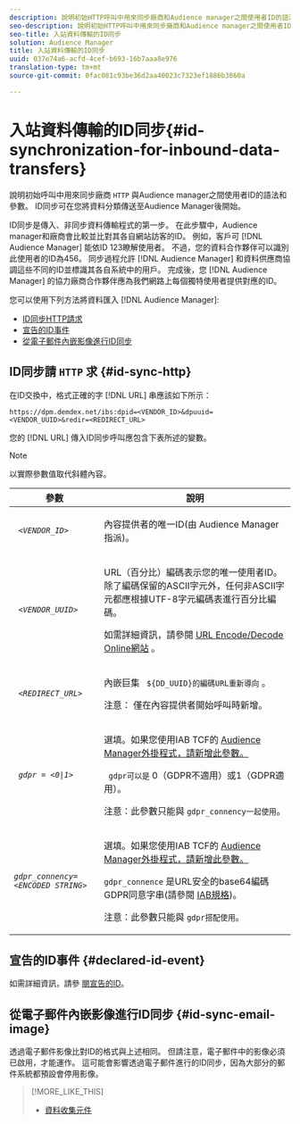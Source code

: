 ```yaml
---
description: 說明初始HTTP呼叫中用來同步廠商和Audience manager之間使用者ID的語法和參數。 ID同步可在您將資料分類傳送至Audience Manager後開始。
seo-description: 說明初始HTTP呼叫中用來同步廠商和Audience manager之間使用者ID的語法和參數。 ID同步可在您將資料分類傳送至Audience Manager後開始。
seo-title: 入站資料傳輸的ID同步
solution: Audience Manager
title: 入站資料傳輸的ID同步
uuid: 037e74a6-acfd-4cef-b693-16b7aaa8e976
translation-type: tm+mt
source-git-commit: 0fac081c93be36d2aa40023c7323ef1886b3860a

---
```



# 入站資料傳輸的ID同步{#id-synchronization-for-inbound-data-transfers}

說明初始呼叫中用來同步廠商 `HTTP` 與Audience manager之間使用者ID的語法和參數。 ID同步可在您將資料分類傳送至Audience Manager後開始。

<!-- c_id_sync_in.xml -->

ID同步是傳入、非同步資料傳輸程式的第一步。 在此步驟中，Audience manager和廠商會比較並比對其各自網站訪客的ID。 例如，客戶可 [!DNL Audience Manager] 能依ID 123瞭解使用者。 不過，您的資料合作夥伴可以識別此使用者的ID為456。 同步過程允許 [!DNL Audience Manager] 和資料供應商協調這些不同的ID並標識其各自系統中的用戶。 完成後，您 [!DNL Audience Manager] 的協力廠商合作夥伴應為我們網路上每個獨特使用者提供對應的ID。

您可以使用下列方法將資料匯入 [!DNL Audience Manager]:

* [ID同步HTTP請求](../../../integration/sending-audience-data/batch-data-transfer-explained/id-sync-http.md#id-sync-http)
* [宣告的ID事件](../../../integration/sending-audience-data/batch-data-transfer-explained/id-sync-http.md#declared-id-event)
* [從電子郵件內嵌影像進行ID同步](../../../integration/sending-audience-data/batch-data-transfer-explained/id-sync-http.md#id-sync-email-image)

## ID同步請 `HTTP` 求 {#id-sync-http}

在ID交換中，格式正確的字 [!DNL URL] 串應該如下所示：

```
https://dpm.demdex.net/ibs:dpid=<VENDOR_ID>&dpuuid=<VENDOR_UUID>&redir=<REDIRECT_URL>
```

您的 [!DNL URL] 傳入ID同步呼叫應包含下表所述的變數。

>[!NOTE]
>
>以實際參數值取代斜體內容。

<table id="table_EB9F4246E2A34ABB8ED06EA458EB186F"> 
 <thead> 
  <tr> 
   <th colname="col1" class="entry"> 參數 </th> 
   <th colname="col2" class="entry"> 說明 </th> 
  </tr> 
 </thead>
 <tbody> 
  <tr> 
   <td colname="col1"> <code> <i>&lt;VENDOR_ID&gt;</i></code> </td> 
   <td colname="col2"> <p>內容提供者的唯一ID(由 <span class="keyword"> Audience Manager指派</span>)。 </p> </td> 
  </tr> 
  <tr> 
   <td colname="col1"> <code> <i>&lt;VENDOR_UUID&gt;</i></code> </td> 
   <td colname="col2"> <p>URL（百分比）編碼表示您的唯一使用者ID。 除了編碼保留的ASCII字元外，任何非ASCII字元都應根據UTF-8字元編碼表進行百分比編碼。 </p> <p>如需詳細資訊，請參閱 <a href="https://www.url-encode-decode.com" format="http" scope="external"> URL Encode/Decode Online網站</a> 。 </p> </td> 
  </tr> 
  <tr> 
   <td colname="col1"> <code> <i>&lt;REDIRECT_URL&gt;</i></code> </td> 
   <td colname="col2"> <p>內嵌巨集 <code> ${DD_UUID}的編碼URL重新導向</code> 。 </p> <p>注意： 僅在內容提供者開始呼叫時新增。 </p> </td> 
  </tr> 
  <tr> 
   <td colname="col1"> <code> <i>gdpr = &lt;0|1&gt;</i></code> </td> 
   <td colname="col2"> <p>選填。如果您使用IAB TCF的 <a href="../../../overview/aam-gdpr/aam-iab-plugin.md">Audience Manager外掛程式，請新增此參數。</a></p> <p><code> gdpr可以是</code> 0（GDPR不適用）或1（GDPR適用）。 </p> <p> <b></b> 注意：此參數只能與 <code>gdpr_connency一起使用</code>。</p></td> 
  </tr> 
  <tr> 
   <td colname="col1"> <code><i>gdpr_connency=&lt;ENCODED STRING&gt;</i></code> </td> 
   <td colname="col2"> <p>選填。如果您使用IAB TCF的 <a href="../../../overview/aam-gdpr/aam-iab-plugin.md">Audience Manager外掛程式，請新增此參數。</a></p> <p><code>gdpr_connence</code> 是URL安全的base64編碼GDPR同意字串(請參閱 <a href="https://github.com/InteractiveAdvertisingBureau/GDPR-Transparency-and-Consent-Framework/blob/master/URL-based%20Consent%20Passing_%20Framework%20Guidance.md#specifications" format="http" scope="external"> IAB規格</a>)。 </p> <p> <b></b> 注意：此參數只能與 <code>gdpr搭配使用</code>。</p> </td> 
  </tr> 
 </tbody> 
</table>

## 宣告的ID事件 {#declared-id-event}

如需詳細資訊，請參 [閱宣告的ID](../../../features/declared-ids.md)。

## 從電子郵件內嵌影像進行ID同步 {#id-sync-email-image}

透過電子郵件影像比對ID的格式與上述相同。 但請注意，電子郵件中的影像必須已啟用，才能運作。 這可能會影響透過電子郵件進行的ID同步，因為大部分的郵件系統都預設會停用影像。

>[!MORE_LIKE_THIS]
>
>* [資料收集元件](../../../reference/system-components/components-data-collection.md)

